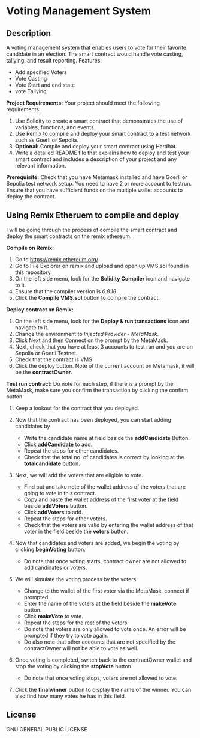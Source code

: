 # Voting Management System

## Description
A voting management system that enables users to vote for their favorite candidate in an election. 
The smart contract would handle vote casting, tallying, and result reporting.
Features: 
- Add specified Voters 
- Vote Casting
- Vote Start and end state
- vote Tallying


**Project Requirements:**
Your project should meet the following requirements:

1. Use Solidity to create a smart contract that demonstrates the use of variables, functions, and events.
2. Use Remix to compile and deploy your smart contract to a test network such as Goerli or Sepolia.
3. **Optional:** Compile and deploy your smart contract using Hardhat.
4. Write a detailed README file that explains how to deploy and test your smart contract and includes a description of your project and any relevant information.

**Prerequisite:**
Check that you have Metamask installed and have Goerli or Sepolia test network setup. You need to have 2 or more account to testrun.
Ensure that you have sufficient funds on the multiple wallet accounts to deploy the contract. 

## Using Remix Etheruem to compile and deploy
I will be going through the process of compile the smart contract and deploy the smart contracts on the remix ethereum. 

**Compile on Remix:**

1. Go to https://remix.ethereum.org/
2. Go to File Explorer on remix and upload and open up VMS.sol found in this repository.
3. On the left side menu, look for the **Solidity Compiler** icon and navigate to it.
4. Ensure that the compiler version is *0.8.18*. 
5. Click the **Compile VMS.sol** button to compile the contract.

**Deploy contract on Remix:**

1. On the left side menu, look for the **Deploy & run transactions** icon and navigate to it.
2. Change the environment to *Injected Provider - MetaMask*.
3. Click Next and then Connect on the prompt by the MetaMask.
4. Next, check that you have at least 3 accounts to test run and you are on Sepolia or Goerli Testnet. 
5. Check that the contract is VMS
6. Click the deploy button. Note of the current account on Metamask, it will be the **contractOwner**.  

**Test run contract:**
Do note for each step, if there is a prompt by the MetaMask, make sure you confirm the transaction by clicking the confirm button. 

1. Keep a lookout for the contract that you deployed.
2. Now that the contract has been deployed, you can start adding candidates by 
   - Write the candidate name at field beside the **addCandidate** Button. 
   - Click **addCandidate** to add. 
   - Repeat the steps for other candidates.
   - Check that the total no. of candidates is correct by looking at the **totalcandidate** button. 
3. Next, we will add the voters that are eligible to vote. 
   - Find out and take note of the wallet address of the voters that are going to vote in this contract. 
   - Copy and paste the wallet address of the first voter at the field beside **addVoters** button.
   - Click **addVoters** to add.
   - Repeat the steps for other voters. 
   - Check that the voters are valid by entering the wallet address of that voter in the field beside the **voters** button. 
4. Now that candidates and voters are added, we begin the voting by clicking **beginVoting** button.
    - Do note that once voting starts, contract owner are not allowed to add candidates or voters.

5. We will simulate the voting process by the voters. 
   - Change to the wallet of the first voter via the MetaMask, connect if prompted. 
   - Enter the name of the voters at the field beside the **makeVote** button.
   - Click **makeVote** to vote.
   - Repeat the steps for the rest of the voters. 
   - Do note that voters are only allowed to vote once. An error will be prompted if they try to vote again. 
   - Do also note that other accounts that are not specified by the contractOwner will not be able to vote as well.

6. Once voting is completed, switch back to the contractOwner wallet and stop the voting by clicking the **stopVote** button.
    - Do note that once voting stops, voters are not allowed to vote.

7. Click the **finalwinner** button to display the name of the winner. You can also find how many votes he has in this field.

## License
GNU GENERAL PUBLIC LICENSE
